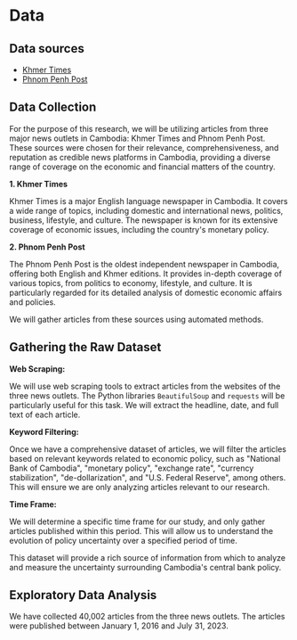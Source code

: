 # Data

## Data sources

- [Khmer Times](https://www.khmertimeskh.com/)
- [Phnom Penh Post](https://www.phnompenhpost.com/)

## Data Collection

For the purpose of this research, we will be utilizing articles from three major news outlets in Cambodia: Khmer Times and Phnom Penh Post. These sources were chosen for their relevance, comprehensiveness, and reputation as credible news platforms in Cambodia, providing a diverse range of coverage on the economic and financial matters of the country.

**1. Khmer Times**

Khmer Times is a major English language newspaper in Cambodia. It covers a wide range of topics, including domestic and international news, politics, business, lifestyle, and culture. The newspaper is known for its extensive coverage of economic issues, including the country's monetary policy.

**2. Phnom Penh Post**

The Phnom Penh Post is the oldest independent newspaper in Cambodia, offering both English and Khmer editions. It provides in-depth coverage of various topics, from politics to economy, lifestyle, and culture. It is particularly regarded for its detailed analysis of domestic economic affairs and policies.

We will gather articles from these sources using automated methods.

## Gathering the Raw Dataset

**Web Scraping:**

We will use web scraping tools to extract articles from the websites of the three news outlets. The Python libraries `BeautifulSoup` and `requests` will be particularly useful for this task. We will extract the headline, date, and full text of each article.

**Keyword Filtering:**

Once we have a comprehensive dataset of articles, we will filter the articles based on relevant keywords related to economic policy, such as "National Bank of Cambodia", "monetary policy", "exchange rate", "currency stabilization", "de-dollarization", and "U.S. Federal Reserve", among others. This will ensure we are only analyzing articles relevant to our research.

**Time Frame:**

We will determine a specific time frame for our study, and only gather articles published within this period. This will allow us to understand the evolution of policy uncertainty over a specified period of time.

This dataset will provide a rich source of information from which to analyze and measure the uncertainty surrounding Cambodia's central bank policy.

## Exploratory Data Analysis

We have collected 40,002 articles from the three news outlets. The articles were published between January 1, 2016 and July 31, 2023.
